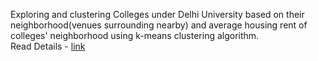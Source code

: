 Exploring and clustering Colleges under Delhi University based on their neighborhood(venues surrounding nearby) and average housing rent of colleges' neighborhood using k-means clustering algorithm.<br>
Read Details - [link](https://medium.com/@1605213040/exploring-neighborhood-of-colleges-under-delhi-university-93b07de6e052)
